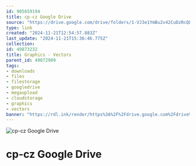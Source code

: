 ```yaml
---
id: 905659194
title: cp-cz Google Drive
source: "https://drive.google.com/drive/folders/1-VJ3e1YmBu2v42CuDzRcQLoVtygd-izI?usp=sharing"
type: link
created: "2024-11-21T12:54:57.883Z"
last_update: "2024-11-21T15:36:46.775Z"
collection:
id: 49873232
title: Graphics - Vectors
parent_id: 49872909
tags:
- downloads
- files
- filestorage
- googledrive
- megaupload
- cloudstorage
- graphics
- vectors
banner: "https://rdl.ink/render/https%3A%2F%2Fdrive.google.com%2Fdrive%2Ffolders%2F1-VJ3e1YmBu2v42CuDzRcQLoVtygd-izI%3Fusp%3Dsharing"
---
```


![cp-cz Google Drive](https://rdl.ink/render/https%3A%2F%2Fdrive.google.com%2Fdrive%2Ffolders%2F1-VJ3e1YmBu2v42CuDzRcQLoVtygd-izI%3Fusp%3Dsharing)

# cp-cz Google Drive


